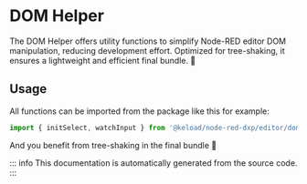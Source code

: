 # DOM Helper

The DOM Helper offers utility functions to simplify Node-RED editor DOM manipulation, reducing development effort.
Optimized for tree-shaking, it ensures a lightweight and efficient final bundle. 🚀

## Usage

All functions can be imported from the package like this for example:

```typescript
import { initSelect, watchInput } from '@keload/node-red-dxp/editor/dom-helper';
```

And you benefit from tree-shaking in the final bundle 🚀

::: info
This documentation is automatically generated from the source code.
:::
